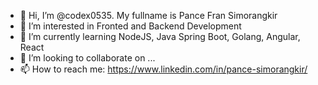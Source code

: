 - 👋 Hi, I’m @codex0535. My fullname is Pance Fran Simorangkir
- 👀 I’m interested in Fronted and Backend Development
- 🌱 I’m currently learning NodeJS, Java Spring Boot, Golang, Angular, React
- 💞️ I’m looking to collaborate on ...
- 📫 How to reach me: https://www.linkedin.com/in/pance-simorangkir/

<!---
codex0535/codex0535 is a ✨ special ✨ repository because its `README.md` (this file) appears on your GitHub profile.
You can click the Preview link to take a look at your changes.
--->
